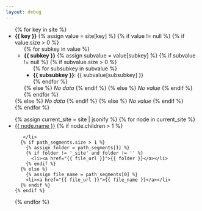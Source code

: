 ```yaml
---
layout: debug
---
```

<ul>
  {% for key in site %}
    <li>
      <strong>{{ key }}</strong>
      {% assign value = site[key] %}
      {% if value != null %}
        {% if value.size > 0 %}
          <ul>
            {% for subkey in value %}
              <li>
                <strong>{{ subkey }}</strong>
                {% assign subvalue = value[subkey] %}
                {% if subvalue != null %}
                  {% if subvalue.size > 0 %}
                    <ul>
                      {% for subsubkey in subvalue %}
                        <li>
                          <strong>{{ subsubkey }}</strong>: {{ subvalue[subsubkey] }}
                        </li>
                      {% endfor %}
                    </ul>
                  {% else %}
                    <em>No data</em>
                  {% endif %}
                {% else %}
                  <em>No value</em>
                {% endif %}
              </li>
            {% endfor %}
          </ul>
        {% else %}
          <em>No data</em>
        {% endif %}
      {% else %}
        <em>No value</em>
      {% endif %}
    </li>
  {% endfor %}
</ul>


<ul>
  {% assign current_site = site | jsonify %}
  {% for node in current_site %}
    <li><a href="{{ node.path }}">{{ node.name }}</a>
      {% if node.children > 1 %} 

       </li>
      {% if path_segments.size > 1 %}
        {% assign folder = path_segments[1] %}
        {% if folder != '_site' and folder != '' %}
          <li><a href="{{ file_url }}">{{ folder }}</a></li>
        {% endif %}
      {% else %}
        {% assign file_name = path_segments[0] %}
        <li><a href="{{ file_url }}">{{ file_name }}</a></li>
      {% endif %}
    {% endif %}
  {% endfor %}
</ul>
